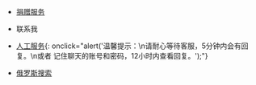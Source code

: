 *  [捐赠服务](https://i.itfuwu.dynv6.net/)
*  联系我
  * [人工服务](https://ok.shareoto.trade){: onclick="alert('温馨提示：\n请耐心等待客服，5分钟内会有回复。\n或者 记住聊天的账号和密码，12小时内查看回复。');"}
 
*  [俄罗斯搜索](https://yandex.eu/)
